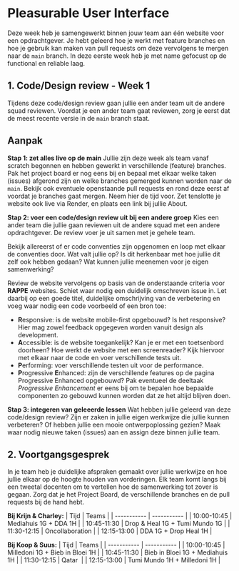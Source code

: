 # Pleasurable User Interface

Deze week heb je samengewerkt binnen jouw team aan één website voor een opdrachtgever. Je hebt geleerd hoe je werkt met feature branches en hoe je gebruik kan maken van pull requests om deze vervolgens te mergen naar de `main` branch. In deze eerste week heb je met name gefocust op de functional en reliable laag. 

## 1. Code/Design review - Week 1

Tijdens deze code/design review gaan jullie een ander team uit de andere squad reviewen. Voordat je een ander team gaat reviewen, zorg je eerst dat de meest recente versie in de `main` branch staat. 

## Aanpak

**Stap 1: zet alles live op de main**
Jullie zijn deze week als team vanaf scratch begonnen en hebben gewerkt in verschillende (feature) branches. Pak het project board er nog eens bij en bepaal met elkaar welke taken (issues) afgerond zijn en welke branches gemerged kunnen worden naar de `main`. Bekijk ook eventuele openstaande pull requests en rond deze eerst af voordat je branches gaat mergen. Neem hier de tijd voor. Zet tenslotte je website ook live via Render, en plaats een link bij jullie About.

**Stap 2: voer een code/design review uit bij een andere groep**
Kies een ander team die jullie gaan reviewen uit de andere squad met een andere opdrachtgever. De review voer je uit samen met je gehele team.

Bekijk allereerst of er code conventies zijn opgenomen en loop met elkaar de conventies door. Wat valt jullie op? Is dit herkenbaar met hoe jullie dit zelf ook hebben gedaan? Wat kunnen jullie meenemen voor je eigen samenwerking?

Review de website vervolgens op basis van de onderstaande criteria voor **RAPPE** websites. Schiet waar nodig een duidelijk omschreven issue in. Let daarbij op een goede titel, duidelijke omschrijving van de verbetering en voeg waar nodig een code voorbeeld of een bron toe:
- **R**esponsive: is de website mobile-first opgebouwd? Is het responsive? Hier mag zowel feedback opgegeven worden vanuit design als development. 
- **A**ccessible: is de website toegankelijk? Kan je er met een toetsenbord doorheen? Hoe werkt de website met een screenreader? Kijk hiervoor met elkaar naar de code en voer verschillende tests uit. 
- **P**erforming: voer verschillende testen uit voor de performance. 
- **P**rogressive **E**nhanced: zijn de verschillende features op de pagina Progressive Enhanced opgebouwd? Pak eventueel de deeltaak _Progressive Enhancement_ er eens bij om te bepalen hoe bepaalde componenten zo gebouwd kunnen worden dat ze het altijd blijven doen. 

**Stap 3: integeren van geleeerde lessen** 
Wat hebben jullie geleerd van deze code/design review? Zijn er zaken in jullie eigen werkwijze die jullie kunnen verbeteren? Of hebben jullie een mooie ontwerpoplossing gezien? Maak waar nodig nieuwe taken (issues) aan en assign deze binnen jullie team. 

## 2. Voortgangsgesprek 
In je team heb je duidelijke afspraken gemaakt over jullie werkwijze en hoe jullie elkaar op de hoogte houden van vorderingen. Elk team komt langs bij een tweetal docenten om te vertellen hoe de samenwerking tot zover is gegaan. Zorg dat je het Project Board, de verschillende branches en de pull requests bij de hand hebt. 


**Bij Krijn & Charley:**
| Tijd     | Teams |
| ----------- | ----------- |
| 10:00-10:45  | Mediahuis 1G	+ DDA 1H     |
| 10:45-11:30  | Drop & Heal 1G	+ Tumi Mundo 1G   |
| 11:30-12:15  | Oncollaboration      |
| 12:15-13:00  | DDA 1G	 + Drop Heal 1H  |

**Bij Koop & Suus:**
| Tijd     | Teams |
| ----------- | ----------- |
| 10:00-10:45  | Milledoni 1G	+ Bieb in Bloei 1H    |
| 10:45-11:30  | Bieb in Bloei 1G	+ Mediahuis 1H  |
| 11:30-12:15  | Qatar      |
| 12:15-13:00  | Tumi Mundo 1H	+ Milledoni 1H  |

<!-- 

Checklist:
- Projectboard: inzoomen op de taken. Zijn het behapbare taken met assignees?
- Branches: hoeveel en hoe groot zijn de branches? Naamgeving?
- PR's: hoe zien de instructies eruit voor de reviewers? Hoe is de feedback die op een PR komt?
- Daily stand-ups: hoe zien die eruit? Hoe vinden jullie dat?
- Samenwerken algemeen: dingen die opvallen/nodig om te bespreken? 

-->


